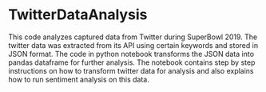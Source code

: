 # TwitterDataAnalysis
This code analyzes captured data from Twitter during SuperBowl 2019. 
The twitter data was extracted from its API using certain keywords and stored in JSON format. 
The code in python notebook transforms the JSON data into pandas dataframe for further analysis. The notebook contains step by step instructions 
on how to transform twitter data for analysis and also explains how to run sentiment analysis on this data.
